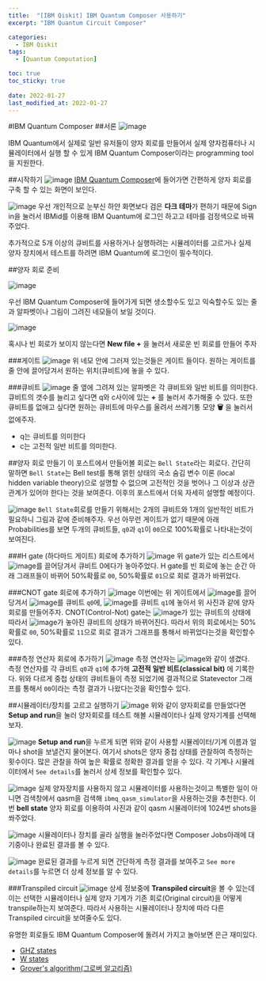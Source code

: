 ```yaml
---
title:  "[IBM Qiskit] IBM Quantum Composer 사용하기"
excerpt: "IBM Quantum Circuit Composer"

categories:
  - IBM Qiskit
tags:
  - [Quantum Computation]

toc: true
toc_sticky: true
 
date: 2022-01-27
last_modified_at: 2022-01-27
---
```


#IBM Quantum Composer
##서론
![image](https://user-images.githubusercontent.com/79438062/151334474-acd4619b-6e45-41a5-a3b2-0051f15f6856.png)

IBM Quantum에서 실제로 일반 유저들이 양자 회로를 만들어서 실제 양자컴퓨터나 시뮬레이터에서 실행 할 수 있게 IBM Quantum Composer이라는 programming tool을 지원한다.

##시작하기
![image](https://user-images.githubusercontent.com/79438062/151337312-53c66448-944a-4b03-85c8-260884bf3bc6.png)
[IBM Quantum Composer](https://quantum-computing.ibm.com/composer/files/new)에 들어가면 간편하게 양자 회로를 구축 할 수 있는 화면이 보인다.

![image](https://user-images.githubusercontent.com/79438062/151338299-46fa0795-da40-4fec-8bde-ec02236ffeb7.png)
우선 개인적으로 눈부신 하얀 화면보다 검은 **다크 테마**가 편하기 때문에 Sign in을 눌러서 IBMid를 이용해 IBM Quantum에 로그인 하고고 테마를 검정색으로 바꿔주었다.

추가적으로 5개 이상의 큐비트를 사용하거나 실행하려는 시뮬레이터를 고르거나 실제 양자 장치에서 테스트를 하려면 IBM Quantum에 로그인이 필수적이다.

##양자 회로 준비

![image](https://user-images.githubusercontent.com/79438062/151347750-f2bc1966-35f0-4ed8-9481-39277e43590e.png)

우선 IBM Quantum Composer에 들어가게 되면 생소할수도 있고 익숙할수도 있는 줄과 알파벳이나 그림이 그려진 네모들이 보일 것이다.

![image](https://user-images.githubusercontent.com/79438062/151348269-5a9483ff-c87e-4866-b38d-845cfed24aa4.png)

혹시나 빈 회로가 보이지 않는다면 **New file +** 을 눌러서 새로운 빈 회로를 만들어 주자

###게이트
![image](https://user-images.githubusercontent.com/79438062/151348603-e3184ce5-a632-4a80-b8df-4b1cfcf86f47.png)
위 네모 안에 그러져 있는것들은 게이트 들이다. 원하는 게이트를 줄 안에 끌어당겨서 원하는 위치(큐비트)에 놓을 수 있다.


###큐비트
![image](https://user-images.githubusercontent.com/79438062/151348815-451914c5-0b50-4419-9cbd-831f1fb31c97.png)
줄 옆에 그려져 있는 알파벳은 각 큐비트와 일반 비트를 의미한다. 큐비트의 갯수를 늘리고 싶다면 q와 c사이에 있는 **+** 를 눌러서 추가해줄 수 있다. 또한 큐비트를 없애고 싶다면 원하는 큐비트에 마우스를 올려서 쓰레기통 모양 **🗑** 을 눌러서 없에주자.
- q는 큐비트를 의미한다
- c는 고전적 일반 비트를 의미한다.

##양자 회로 만들기
이 포스트에서 만들어볼 회로는 `Bell State`라는 회로다.
간단히 말하면 `Bell State`는 Bell test를 통해 얽힌 상태의 국소 숨김 변수 이론 (local hidden variable theory)으로 설명할 수 없으며 고전적인 것을 벗어나 그 이상과 상관관계가 있어야 한다는 것을 보여준다. 이후의 포스트에서 더욱 자세히 설명할 예정이다.

![image](https://user-images.githubusercontent.com/79438062/151350195-4fa75d75-2a09-444c-a42d-1768fa36fe88.png)
`Bell State`회로를 만들기 위해서는 2개의 큐비트와 1개의 일반적인 비트가 필요하니 그림과 같에 준비해주자. 우선 아무런 게이트가 없기 때문에 아래 Probabilities를 보면 두개의 큐비트들, `q0`과 `q1`이 `00`으로 100%확률로 나타내는것이 보여진다.

###H gate (하다마드 게이트) 회로에 추가하기
![image](https://user-images.githubusercontent.com/79438062/151350384-91d7458f-c841-4310-8641-b4ee2fc106b3.png)
위 gate가 있는 리스트에서 ![image](https://user-images.githubusercontent.com/79438062/151351134-a5dc5404-28cc-4946-8cdf-4b5c3474eafc.png)를 끌어당겨서 큐비트 0에다가 놓아주었다. H gate를 빈 회로에 놓는 순간 아래 그래프들이 바뀌어 50%확률로 `00`, 50%확률로 `01`으로 회로 결과가 바뀌었다.

###CNOT gate 회로에 추가하기
![image](https://user-images.githubusercontent.com/79438062/151350924-94a57dd5-c22b-4f4b-9113-1861bbef61c7.png)
이번에는 위 게이트에서 ![image](https://user-images.githubusercontent.com/79438062/151351056-0e17301b-d192-48f0-bf1e-4f4f661f72ba.png)를 끌어당겨서 ![image](https://user-images.githubusercontent.com/79438062/151351310-c8d8d9bf-cbb4-4be0-a1c9-590153ba0d6e.png)를 큐비트 `q0`에, ![image](https://user-images.githubusercontent.com/79438062/151351471-06865fa3-cc64-48aa-9614-25b353c190a0.png)를 큐비트 `q1`에 놓아서 위 사진과 같에 양자 회로를 만들어주자. CNOT(Control-Not) gate는 ![image](https://user-images.githubusercontent.com/79438062/151351310-c8d8d9bf-cbb4-4be0-a1c9-590153ba0d6e.png)가 있는 큐비트의 상태에 따라서 ![image](https://user-images.githubusercontent.com/79438062/151351471-06865fa3-cc64-48aa-9614-25b353c190a0.png)가 놓아진 큐비트의 상태가 바뀌어진다. 따라서 위의 회로에서는 50%확률로 `00`, 50%확률로 `11`으로 회로 결과가 그래프를 통해서 바뀌었다는것을 확인할수 있다.

###측정 연산자 회로에 추가하기
![image](https://user-images.githubusercontent.com/79438062/151352161-36ca4dd9-4b66-4885-95b7-57fb1be8a81d.png)
측정 연산자는 ![image](https://user-images.githubusercontent.com/79438062/151352239-d947621b-f828-4d67-bf08-7c97bcf661ea.png)와 같이 생겼다. 측정 연산자를 각 큐비트 `q0`과 `q1`에 추가해 **고전적 일반 비트(classical bit)** 에 기록한다. 위와 다르게 중첩 상태의 큐비트들이 측정 되었기에 결과적으로 Statevector 그래프를 통해서 `00`이라는 측정 결과가 나왔다는것을 확인할수 있다.

##시뮬레이터/장치를 고르고 실행하기
![image](https://user-images.githubusercontent.com/79438062/151352981-4c86bd55-8c32-4807-9f77-d38158a511f7.png)
위와 같이 양자회로를 만들었다면 **Setup and run**을 눌러 양자회로를 테스트 해볼 시뮬레이터나 실제 양자기계를 선택해보자.

![image](https://user-images.githubusercontent.com/79438062/151353190-7963371a-32f3-4e73-b265-552dfedc2800.png)
**Setup and run**을 누르게 되면 위와 같이 사용할 시뮬레이터/기계 이름과 얼마나 shot을 보낼건지 물어본다. 여기서 shots은 양자 중첩 상태를 관찰하여 측정하는 횟수이다. 많은 관찰을 하여 높은 확률로 정확한 결과를 얻을 수 있다. 각 기계나 시뮬레이터에서 ``See details``를 눌러서 상세 정보를 확인할수 있다.

![image](https://user-images.githubusercontent.com/79438062/151353640-7596f0ff-a8e1-420c-a7ac-f702583d413c.png)
실제 양자장치를 사용하지 않고 시뮬레이터를 사용하는것이고 특별한 일이 아니면 검색창에서 qasm을 검색해 `ibmq_qasm_simulator`을 사용하는것을 추천한다. 이번 **bell state** 양자 회로를 이용하여 사진과 같이 qasm 시뮬레이터에 1024번 shots을 쏴주었다.

![image](https://user-images.githubusercontent.com/79438062/151354357-2e99342d-babd-47a6-a919-d32b4780567d.png)
시뮬레이터나 장치를 골라 실행을 눌러주었다면 Composer Jobs아래에 대기중이나 완료된 결과를 볼 수 있다.

![image](https://user-images.githubusercontent.com/79438062/151354961-9e31b055-e283-44fe-a865-a5f38b54b06d.png)
완료된 결과를 누르게 되면 간단하게 측정 결과를 보여주고 `See more details`를 누르면 더 상세 정보를 알 수 있다.

###Transpiled circuit
![image](https://user-images.githubusercontent.com/79438062/151355239-8e320747-c05a-451b-b8a9-23e059242b9a.png)
상세 정보중에 **Transpiled circuit**을 볼 수 있는데 이는 선택한 시뮬레이터나 실제 양자 기계가 기존 회로(Original circuit)을 어떻게 transpile하는지 보여준다. 따라서 사용하는 시뮬레이터나 장치에 따라 다른 Transpiled circuit을 보여줄수도 있다.

유명한 회로들도 IBM Quantum Composer에 돌려서 가지고 놀아보면 은근 재미있다.
- [GHZ states](https://quantum-computing.ibm.com/composer/docs/iqx/example-circuits/ghz)
- [W states](https://quantum-computing.ibm.com/composer/docs/iqx/example-circuits/w-state)
- [Grover's algorithm(그로버 알고리즘)](https://quantum-computing.ibm.com/composer/docs/iqx/example-circuits/grover) 